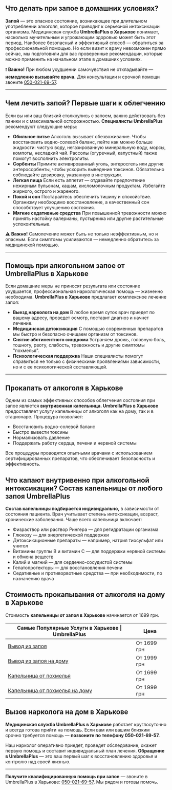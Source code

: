 
## Что делать при запое в домашних условиях?

**Запой** — это опасное состояние, возникающее при длительном употреблении алкоголя, которое приводит к серьезной интоксикации организма. Медицинская служба **UmbrellaPlus в Харькове** понимает, насколько мучительным и угрожающим здоровью может быть этот период.
Наиболее безопасный и эффективный способ — обратиться за профессиональной помощью. Но если визит к врачу невозможен прямо сейчас, мы подготовили для вас проверенные рекомендации, которые можно применить на начальном этапе в домашних условиях.

❗ **Важно!** При любом ухудшении самочувствия не откладывайте — **немедленно вызывайте врача.** Для консультации и срочной помощи звоните [050-021-69-57](tel:0500216957).

***

## Чем лечить запой? Первые шаги к облегчению

Если вы или ваш близкий столкнулись с запоем, важно действовать без паники и с максимальной осторожностью. **Специалисты UmbrellaPlus** рекомендуют следующие меры:

* **Обильное питье**
  Алкоголь вызывает обезвоживание. Чтобы восстановить водно-солевой баланс, пейте как можно больше жидкости: чистую воду, негазированную минеральную воду, морсы, компоты, несладкий чай. Рассолы (огуречный, капустный) также помогут восполнить электролиты.
* **Сорбенты**
  Примите активированный уголь, энтеросгель или другие энтеросорбенты, чтобы ускорить выведение токсинов. Обязательно соблюдайте дозировку, указанную в инструкции.
* **Легкая пища**
  Если есть аппетит — отдавайте предпочтение нежирным бульонам, кашам, кисломолочным продуктам. Избегайте жирного, острого и жареного.
* **Покой и сон**
  Постарайтесь обеспечить тишину и спокойствие. Организму необходимо восстановление, а качественный сон способствует улучшению состояния.
* **Мягкие седативные средства**
  При повышенной тревожности можно принять настойку валерианы, пустырника или другие растительные успокоительные.

⚠️ **Важно!** Самолечение может быть не только неэффективным, но и опасным. Если симптомы усиливаются — немедленно обратитесь за медицинской помощью.

***

## Помощь при алкогольном запое от UmbrellaPlus в Харькове

Если домашние меры не приносят результата или состояние ухудшается, профессиональная наркологическая помощь — жизненно необходима.
**UmbrellaPlus в Харькове** предлагает комплексное лечение запоя:

* **Выезд нарколога на дом**
  В любое время суток врач приедет по вашему адресу, проведет осмотр, поставит диагноз и начнет лечение.
* **Медицинская детоксикация**
  С помощью современных препаратов мы быстро и безопасно очищаем организм от токсинов.
* **Снятие абстинентного синдрома**
  Устраняем дрожь, головную боль, тошноту, рвоту, слабость, тревожность и другие симптомы "похмелья".
* **Психологическая поддержка**
  Наши специалисты помогут справиться не только с физическими проявлениями зависимости, но и с ее психологической составляющей.

***

## Прокапать от алкоголя в Харькове

Одним из самых эффективных способов облегчения состояния при запое является **внутривенная капельница.
UmbrellaPlus в Харькове** предоставляет услугу капельницы от алкоголя как на дому, так и в стационаре. Процедура позволяет:

* Восстановить водно-солевой баланс
* Быстро вывести токсины
* Нормализовать давление
* Поддержать работу сердца, печени и нервной системы

Все процедуры проводятся опытными врачами с использованием сертифицированных препаратов, что обеспечивает безопасность и эффективность.

## Что капают внутривенно при алкогольной интоксикации? Состав капельницы от любого запоя UmbrellaPlus

**Состав капельницы подбирается индивидуально,** в зависимости от состояния пациента. Врач учитывает степень интоксикации, возраст, хронические заболевания. Чаще всего капельница включает:

* Физраствор или раствор Рингера — для регидратации организма
* Глюкозу — для энергетической поддержки
* Детоксикационные препараты — например, натрия тиосульфат или унитол
* Витамины группы B и витамин C — для поддержки нервной системы и обмена веществ
* Калий и магний — для сердечно-сосудистой системы
* Гепатопротекторы — для восстановления печени
* Седативные и противорвотные средства — при необходимости, по назначению врача

## Стоимость прокапывания от алкоголя на дому в Харькове

Стоимость **капельницы от запоя в Харькове** начинается от 1699 грн.

| Самые Популярные Услуги в Харькове \| UmbrellaPlus                                                            | Цена        |
| ------------------------------------------------------------------------------------------------------------- | ----------- |
| [Вывод из запоя](https://umbrella-plus.com.ua/kharkiv/vivod-iz-zapoia-kharkiv/)                               | От 1699 грн |
| [Вывод из запоя на дому](https://umbrella-plus.com.ua/kharkiv/vivod-iz-zapoia-na-domy-kharkiv/)               | От 1999 грн |
| [Капельница от похмелья](https://umbrella-plus.com.ua/kharkiv/kapelnica_ot_alkogola_kharkiv/)                 | От 1699 грн |
| [Капельница от похмелья на дому](https://umbrella-plus.com.ua/kharkiv/kapelnica_ot_alkogola_na_domy_kharkiv/) | От 1999 грн |

## Вызов нарколога на дом в Харькове

**Медицинская служба UmbrellaPlus в Харькове** работает круглосуточно и всегда готова прийти на помощь. Если вам или вашим близким срочно требуется помощь — **позвоните по телефону 050-021-69-57.**

Наш нарколог оперативно приедет, проведет обследование, окажет первую помощь и составит индивидуальный план лечения.
**Обращение в UmbrellaPlus** — это ваш первый шаг к восстановлению здоровья и контролю над своей жизнью.

***

**Получите квалифицированную помощь при запое** — звоните в UmbrellaPlus в Харькове: [050-021-69-57](tel:0500216957).
Мы рядом и готовы помочь.
